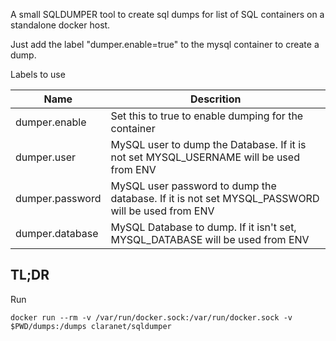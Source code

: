 
A small SQLDUMPER tool to create sql dumps for list of SQL containers on a standalone docker host.

Just add the label "dumper.enable=true" to the mysql container to create a dump.

Labels to use

| Name            | Descrition |
|-----------------|------------|
| dumper.enable   | Set this to true to enable dumping for the container |
| dumper.user     | MySQL user to dump the Database. If it is not set MYSQL_USERNAME will be used from ENV |
| dumper.password | MySQL user password to dump the database. If it is not set MYSQL_PASSWORD will be used from ENV |
| dumper.database | MySQL Database to dump. If it isn't set, MYSQL_DATABASE will be used from ENV |

TL;DR
-----

Run

    docker run --rm -v /var/run/docker.sock:/var/run/docker.sock -v $PWD/dumps:/dumps claranet/sqldumper
    
